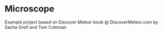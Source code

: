Microscope
==========

Example project based on Discover Meteor book @ DiscoverMeteor.com by Sacha Greif and Tom Coleman
